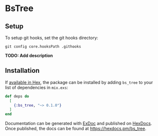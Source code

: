 # BsTree



## Setup
To setup git hooks, set the git hooks directory:
```shell
git config core.hooksPath .githooks
```



**TODO: Add description**

## Installation

If [available in Hex](https://hex.pm/docs/publish), the package can be installed
by adding `bs_tree` to your list of dependencies in `mix.exs`:

```elixir
def deps do
  [
    {:bs_tree, "~> 0.1.0"}
  ]
end
```

Documentation can be generated with [ExDoc](https://github.com/elixir-lang/ex_doc)
and published on [HexDocs](https://hexdocs.pm). Once published, the docs can
be found at <https://hexdocs.pm/bs_tree>.

